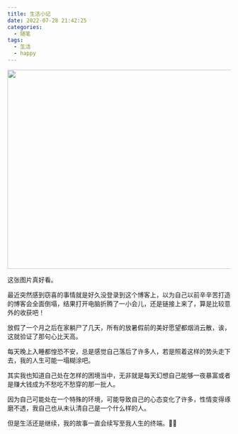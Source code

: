 ```yaml
---
title: 生活小记
date: 2022-07-28 21:42:25
categories:
  - 随笔
tags:
  - 生活
  - happy
---
```


<img src="https://wangyunzi.oss-cn-hangzhou.aliyuncs.com/article/DM_20220620173531_001.jpg" width="1000" height="450">

这张图片真好看。

<!-- more -->

最近突然感到窃喜的事情就是好久没登录到这个博客上，以为自己以前辛辛苦打造的博客会全面倒塌，结果打开电脑折腾了一小会儿，还是链接上来了，算是比较意外的收获吧！

放假了一个月之后在家躺尸了几天，所有的放暑假前的美好愿望都烟消云散，诶，这就验证了那句心比天高。

每天晚上入睡都惶恐不安，总是感觉自己落后了许多人，若是照着这样的势头走下去，我的人生可能一塌糊涂吧。

其实我也知道自己处在怎样的困境当中，无非就是每天幻想自己能够一夜暴富或者是赚大钱成为不愁吃不愁穿的那一批人。

因为自己可能处在一个特殊的环境，可能导致自己的心态变化了许多，性情变得琢磨不透，我自己也从未认清自己是一个什么样的人。

但是生活还是继续，我的故事一直会续写至我人生的终端。🐇🐇



